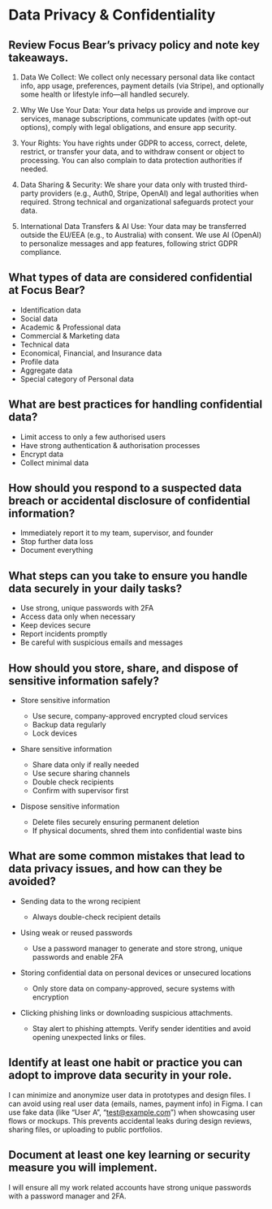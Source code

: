 # Data Privacy & Confidentiality

## Review Focus Bear’s privacy policy and note key takeaways.
1. Data We Collect:
We collect only necessary personal data like contact info, app usage, preferences, payment details (via Stripe), and optionally some health or lifestyle info—all handled securely.

2. Why We Use Your Data:
Your data helps us provide and improve our services, manage subscriptions, communicate updates (with opt-out options), comply with legal obligations, and ensure app security.

3. Your Rights:
You have rights under GDPR to access, correct, delete, restrict, or transfer your data, and to withdraw consent or object to processing. You can also complain to data protection authorities if needed.

4. Data Sharing & Security:
We share your data only with trusted third-party providers (e.g., Auth0, Stripe, OpenAI) and legal authorities when required. Strong technical and organizational safeguards protect your data.

5. International Data Transfers & AI Use:
Your data may be transferred outside the EU/EEA (e.g., to Australia) with consent. We use AI (OpenAI) to personalize messages and app features, following strict GDPR compliance.


## What types of data are considered confidential at Focus Bear?
- Identification data
- Social data
- Academic & Professional data
- Commercial & Marketing data
- Technical data
- Economical, Financial, and Insurance data
- Profile data
- Aggregate data
- Special category of Personal data

## What are best practices for handling confidential data?
- Limit access to only a few authorised users
- Have strong authentication & authorisation processes
- Encrypt data
- Collect minimal data

## How should you respond to a suspected data breach or accidental disclosure of confidential information?
- Immediately report it to my team, supervisor, and founder
- Stop further data loss
- Document everything

## What steps can you take to ensure you handle data securely in your daily tasks?
- Use strong, unique passwords with 2FA
- Access data only when necessary
- Keep devices secure
- Report incidents promptly
- Be careful with suspicious emails and messages

## How should you store, share, and dispose of sensitive information safely?
- Store sensitive information
  - Use secure, company-approved encrypted cloud services
  - Backup data regularly
  - Lock devices

- Share sensitive information
  - Share data only if really needed
  - Use secure sharing channels
  - Double check recipients
  - Confirm with supervisor first

- Dispose sensitive information
  - Delete files securely ensuring permanent deletion
  - If physical documents, shred them into confidential waste bins

## What are some common mistakes that lead to data privacy issues, and how can they be avoided?
- Sending data to the wrong recipient
  - Always double-check recipient details

- Using weak or reused passwords
  -  Use a password manager to generate and store strong, unique passwords and enable 2FA

- Storing confidential data on personal devices or unsecured locations
  - Only store data on company-approved, secure systems with encryption

- Clicking phishing links or downloading suspicious attachments.
  - Stay alert to phishing attempts. Verify sender identities and avoid opening unexpected links or files.


## Identify at least one habit or practice you can adopt to improve data security in your role.
I can minimize and anonymize user data in prototypes and design files. I can avoid using real user data (emails, names, payment info) in Figma. I can use fake data (like “User A”, “test@example.com”) when showcasing user flows or mockups. This prevents accidental leaks during design reviews, sharing files, or uploading to public portfolios.

## Document at least one key learning or security measure you will implement.
I will ensure all my work related accounts have strong unique passwords with a password manager and 2FA.
